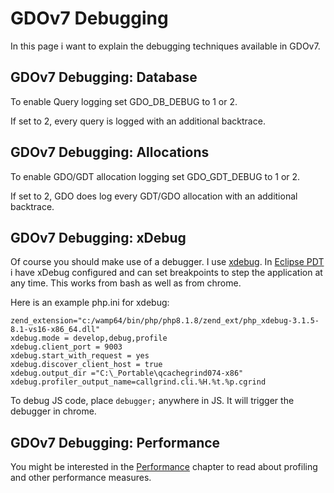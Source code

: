 # GDOv7 Debugging

In this page i want to explain the debugging techniques available in GDOv7.


## GDOv7 Debugging: Database

To enable Query logging set GDO_DB_DEBUG to 1 or 2.

If set to 2, every query is logged with an additional backtrace.


## GDOv7 Debugging: Allocations

To enable GDO/GDT allocation logging set GDO_GDT_DEBUG to 1 or 2.

If set to 2, GDO does log every GDT/GDO allocation with an additional backtrace.


## GDOv7 Debugging: xDebug

Of course you should make use of a debugger.
I use [xdebug](https://pecl.php.net/package/xdebug).
In [Eclipse PDT](https://www.eclipse.org/pdt/) i have xDebug configured and can set breakpoints to step the application at any time.
This works from bash as well as from chrome.

Here is an example php.ini for xdebug:

    zend_extension="c:/wamp64/bin/php/php8.1.8/zend_ext/php_xdebug-3.1.5-8.1-vs16-x86_64.dll"
    xdebug.mode = develop,debug,profile
    xdebug.client_port = 9003
    xdebug.start_with_request = yes
    xdebug.discover_client_host = true
    xdebug.output_dir ="C:\_Portable\qcachegrind074-x86"
    xdebug.profiler_output_name=callgrind.cli.%H.%t.%p.cgrind
    

To debug JS code, place `debugger;` anywhere in JS.
It will trigger the debugger in chrome.


## GDOv7 Debugging: Performance

You might be interested in the
[Performance](GDO7_PERFORMANCE.md)
chapter to read about profiling and other performance measures.

